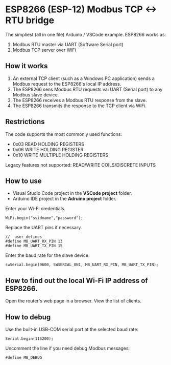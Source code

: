 # ESP8266 (ESP-12) Modbus TCP <-> RTU bridge
 The simpliest (all in one file) Arduino / VSCode example.
 ESP8266 works as:
 1. Modbus RTU master via UART (Software Serial port)
 2. Modbus TCP server over WiFi
    
## How it works
1. An external TCP client (such as a Windows PC application) sends a Modbus request to the ESP8266's local IP address.
2. The ESP8266 sens Modbus RTU requests vai UART (Serial port) to any Modbus slave device.
3. The ESP8266 receives a Modbus RTU response from the slave.
4. The ESP8266 transmits the response to the TCP client via WiFi.

## Restrictions
The code supports the most commonly used functions:
+ 0x03 READ HOLDING REGISTERS
+ 0x06 WRITE HOLDING REGISTER
+ 0x10 WRITE MULTIPLE HOLDING REGISTERS

Legacy features not supported:
READ/WRITE COILS/DISCRETE INPUTS

## How to use
+ Visual Studio Code project in the **VSCode project** folder.
+ Arduino IDE project in the **Adruino project** folder.

Enter your Wi-Fi credentials.
```
WiFi.begin("ssidname","password");
```
Replace the UART pins if necessary.
```
//  user defines
#define MB_UART_RX_PIN 13
#define MB_UART_TX_PIN 15
```
Enter the baud rate for the slave device.
```
swSerial.begin(9600, SWSERIAL_8N1, MB_UART_RX_PIN, MB_UART_TX_PIN);
```

## How to find out the local Wi-Fi IP address of ESP8266.
Open the router's web page in a browser. View the list of clients.

## How to debug
Use the built-in USB-COM serial port at the selected baud rate:
```
Serial.begin(115200);
```
Uncomment the line if you need debug Modbus messages:
```
#define MB_DEBUG
```


